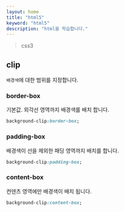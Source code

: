 ```yaml
---
layout: home
title: "html5"
keyword: "html5"
description: "html을 학습합니다."
---
```


> css3

## clip
`배경색`에 대한 범위를 지정합니다.

### border-box
기본값.
외각선 영역까지 배경색를 배치 합니다.

```css
background-clip:border-box;
```

### padding-box
배경색이 선을 제외한 패딩 영역까지 배치를 합니다.

```css
background-clip:padding-box;
```

### content-box
컨덴츠 영역에만 배경색이 배치 됩니다.

```css
background-clip:content-box;
```